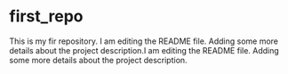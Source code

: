 # first_repo
This is my fir repository.
I am editing the README file. Adding some more details about the project description.I am editing the README file. Adding some more details about the project description.
